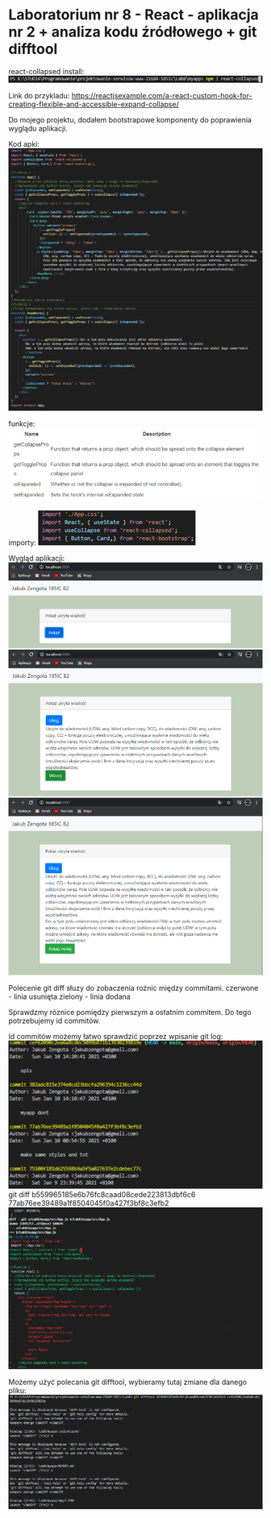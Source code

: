 # Laboratorium nr 8 -  React - aplikacja nr 2 + analiza kodu źródłowego + git difftool

react-collapsed install:
![](./img/1.PNG)

Link do przykladu:
https://reactjsexample.com/a-react-custom-hook-for-creating-flexible-and-accessible-expand-collapse/

Do mojego projektu, dodałem bootstrapowe komponenty do poprawienia wyglądu aplikacji.

Kod apki:
![](img/10.PNG)


funkcje:
![](img/2.PNG)

importy:
![](img/3.PNG)

Wygląd aplikacji:
![](img/4.PNG)
![](img/5.PNG)
![](img/6.PNG)

Polecenie git diff słuzy do zobaczenia rożnic między commitami.
czerwone - linia usunięta
zielony - linia dodana

Sprawdzmy róznice pomiędzy pierwszym a ostatnim commitem.
Do tego potrzebujemy id commitów.

Id commitów możemy łatwo sprawdzić poprzez wpisanie git log:
![](img/7.PNG)
git diff b559965185e6b76fc8caad08cede223813dbf6c6 77ab76ee39489a1f8504045f0a427f3bf8c3efb2
![](img/8.PNG)

Możemy użyć polecania git difftool, wybieramy tutaj zmiane dla danego pliku:
![](img/9.PNG)